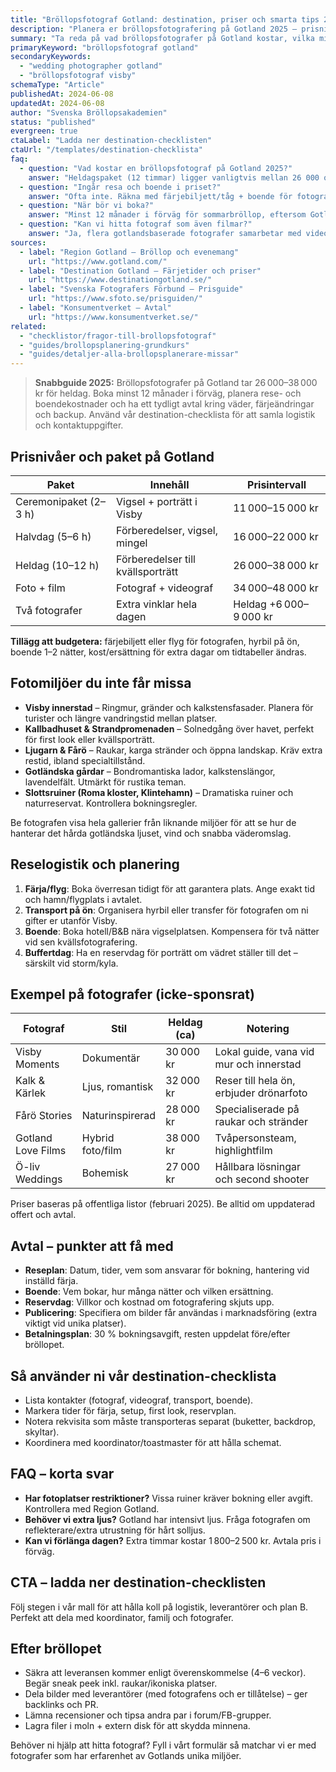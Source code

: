 ```yaml
---
title: "Bröllopsfotograf Gotland: destination, priser och smarta tips 2025"
description: "Planera er bröllopsfotografering på Gotland 2025 – prisnivåer, fotoplatser och resechecklista för Visby och landsbygden."
summary: "Ta reda på vad bröllopsfotografer på Gotland kostar, vilka miljöer som passar bäst och hur ni säkrar logistik, avtal och backup för ert ö-bröllop."
primaryKeyword: "bröllopsfotograf gotland"
secondaryKeywords:
  - "wedding photographer gotland"
  - "bröllopsfotograf visby"
schemaType: "Article"
publishedAt: 2024-06-08
updatedAt: 2024-06-08
author: "Svenska Bröllopsakademien"
status: "published"
evergreen: true
ctaLabel: "Ladda ner destination-checklisten"
ctaUrl: "/templates/destination-checklista"
faq:
  - question: "Vad kostar en bröllopsfotograf på Gotland 2025?"
    answer: "Heldagspaket (12 timmar) ligger vanligtvis mellan 26 000 och 38 000 kr. Halvdag kostar 16 000–22 000 kr och kortare ceremonipaket från cirka 11 000 kr."
  - question: "Ingår resa och boende i priset?"
    answer: "Ofta inte. Räkna med färjebiljett/tåg + boende för fotografen och eventuell assistent. Dessa kostnader läggs som tillägg i offerten."
  - question: "När bör vi boka?"
    answer: "Minst 12 månader i förväg för sommarbröllop, eftersom Gotland har högsäsong juni–augusti. För vår/höst kan 6–9 månader räcka."
  - question: "Kan vi hitta fotograf som även filmar?"
    answer: "Ja, flera gotlandsbaserade fotografer samarbetar med videografer. Kombopaket kostar ofta 8 000–12 000 kr extra."
sources:
  - label: "Region Gotland – Bröllop och evenemang"
    url: "https://www.gotland.com/"
  - label: "Destination Gotland – Färjetider och priser"
    url: "https://www.destinationgotland.se/"
  - label: "Svenska Fotografers Förbund – Prisguide"
    url: "https://www.sfoto.se/prisguiden/"
  - label: "Konsumentverket – Avtal"
    url: "https://www.konsumentverket.se/"
related:
  - "checklistor/fragor-till-brollopsfotograf"
  - "guides/brollopsplanering-grundkurs"
  - "guides/detaljer-alla-brollopsplanerare-missar"
---
```


> **Snabbguide 2025:** Bröllopsfotografer på Gotland tar 26 000–38 000 kr för heldag. Boka minst 12 månader i förväg, planera rese- och boendekostnader och ha ett tydligt avtal kring väder, färjeändringar och backup. Använd vår destination-checklista för att samla logistik och kontaktuppgifter.

## Prisnivåer och paket på Gotland

| Paket                 | Innehåll                          | Prisintervall          |
| --------------------- | --------------------------------- | ---------------------- |
| Ceremonipaket (2–3 h) | Vigsel + porträtt i Visby         | 11 000–15 000 kr       |
| Halvdag (5–6 h)       | Förberedelser, vigsel, mingel     | 16 000–22 000 kr       |
| Heldag (10–12 h)      | Förberedelser till kvällsporträtt | 26 000–38 000 kr       |
| Foto + film           | Fotograf + videograf              | 34 000–48 000 kr       |
| Två fotografer        | Extra vinklar hela dagen          | Heldag +6 000–9 000 kr |

**Tillägg att budgetera:** färjebiljett eller flyg för fotografen, hyrbil på ön, boende 1–2 nätter, kost/ersättning för extra dagar om tidtabeller ändras.

## Fotomiljöer du inte får missa

- **Visby innerstad** – Ringmur, gränder och kalkstensfasader. Planera för turister och längre vandringstid mellan platser.
- **Kallbadhuset & Strandpromenaden** – Solnedgång över havet, perfekt för first look eller kvällsporträtt.
- **Ljugarn & Fårö** – Raukar, karga stränder och öppna landskap. Kräv extra restid, ibland specialtillstånd.
- **Gotländska gårdar** – Bondromantiska lador, kalkstenslängor, lavendelfält. Utmärkt för rustika teman.
- **Slottsruiner (Roma kloster, Klintehamn)** – Dramatiska ruiner och naturreservat. Kontrollera bokningsregler.

Be fotografen visa hela gallerier från liknande miljöer för att se hur de hanterar det hårda gotländska ljuset, vind och snabba väderomslag.

## Reselogistik och planering

1. **Färja/flyg**: Boka överresan tidigt för att garantera plats. Ange exakt tid och hamn/flygplats i avtalet.
2. **Transport på ön**: Organisera hyrbil eller transfer för fotografen om ni gifter er utanför Visby.
3. **Boende**: Boka hotell/B&B nära vigselplatsen. Kompensera för två nätter vid sen kvällsfotografering.
4. **Buffertdag**: Ha en reservdag för porträtt om vädret ställer till det – särskilt vid storm/kyla.

## Exempel på fotografer (icke-sponsrat)

| Fotograf           | Stil             | Heldag (ca) | Notering                                |
| ------------------ | ---------------- | ----------- | --------------------------------------- |
| Visby Moments      | Dokumentär       | 30 000 kr   | Lokal guide, vana vid mur och innerstad |
| Kalk & Kärlek      | Ljus, romantisk  | 32 000 kr   | Reser till hela ön, erbjuder drönarfoto |
| Fårö Stories       | Naturinspirerad  | 28 000 kr   | Specialiserade på raukar och stränder   |
| Gotland Love Films | Hybrid foto/film | 38 000 kr   | Tvåpersonsteam, highlightfilm           |
| Ö-liv Weddings     | Bohemisk         | 27 000 kr   | Hållbara lösningar och second shooter   |

Priser baseras på offentliga listor (februari 2025). Be alltid om uppdaterad offert och avtal.

## Avtal – punkter att få med

- **Reseplan**: Datum, tider, vem som ansvarar för bokning, hantering vid inställd färja.
- **Boende**: Vem bokar, hur många nätter och vilken ersättning.
- **Reservdag**: Villkor och kostnad om fotografering skjuts upp.
- **Publicering**: Specifiera om bilder får användas i marknadsföring (extra viktigt vid unika platser).
- **Betalningsplan**: 30 % bokningsavgift, resten uppdelat före/efter bröllopet.

## Så använder ni vår destination-checklista

- Lista kontakter (fotograf, videograf, transport, boende).
- Markera tider för färja, setup, first look, reservplan.
- Notera rekvisita som måste transporteras separat (buketter, backdrop, skyltar).
- Koordinera med koordinator/toastmaster för att hålla schemat.

## FAQ – korta svar

- **Har fotoplatser restriktioner?** Vissa ruiner kräver bokning eller avgift. Kontrollera med Region Gotland.
- **Behöver vi extra ljus?** Gotland har intensivt ljus. Fråga fotografen om reflekterare/extra utrustning för hårt solljus.
- **Kan vi förlänga dagen?** Extra timmar kostar 1 800–2 500 kr. Avtala pris i förväg.

## CTA – ladda ner destination-checklisten

Följ stegen i vår mall för att hålla koll på logistik, leverantörer och plan B. Perfekt att dela med koordinator, familj och fotografer.

## Efter bröllopet

- Säkra att leveransen kommer enligt överenskommelse (4–6 veckor). Begär sneak peek inkl. raukar/ikoniska platser.
- Dela bilder med leverantörer (med fotografens och er tillåtelse) – ger backlinks och PR.
- Lämna recensioner och tipsa andra par i forum/FB-grupper.
- Lagra filer i moln + extern disk för att skydda minnena.

Behöver ni hjälp att hitta fotograf? Fyll i vårt formulär så matchar vi er med fotografer som har erfarenhet av Gotlands unika miljöer.
